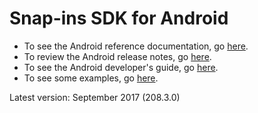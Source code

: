 # Snap-ins SDK for Android

* To see the Android reference documentation, go [here](http://forcedotcom.github.io/ServiceSDK-Android/).
* To review the Android release notes, go [here](https://github.com/forcedotcom/ServiceSDK-Android/releases).
* To see the Android developer's guide, go [here](https://developer.salesforce.com/docs/atlas.en-us.noversion.service_sdk_android.meta/service_sdk_android/servicesdk_android_dev_guide.htm).
* To see some examples, go [here](./Examples/).

Latest version: September 2017 (208.3.0)
